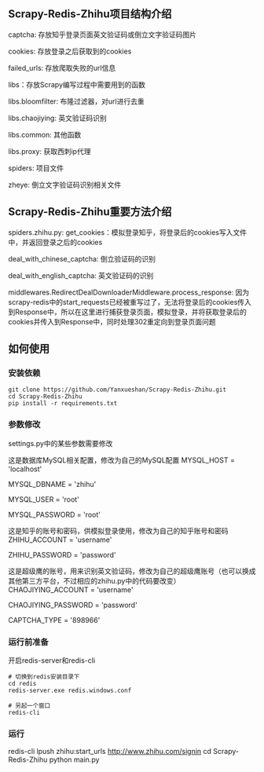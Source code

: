 ## Scrapy-Redis-Zhihu项目结构介绍

captcha: 存放知乎登录页面英文验证码或倒立文字验证码图片

cookies: 存放登录之后获取到的cookies

failed_urls: 存放爬取失败的url信息

libs：存放Scrapy编写过程中需要用到的函数

libs.bloomfilter: 布隆过滤器，对url进行去重

libs.chaojiying: 英文验证码识别

libs.common: 其他函数

libs.proxy: 获取西刺ip代理

spiders: 项目文件

zheye: 倒立文字验证码识别相关文件

## Scrapy-Redis-Zhihu重要方法介绍

spiders.zhihu.py:
get_cookies：模拟登录知乎，将登录后的cookies写入文件中，并返回登录之后的cookies

deal_with_chinese_captcha: 倒立验证码的识别

deal_with_english_captcha: 英文验证码的识别

middlewares.RedirectDealDownloaderMiddleware.process_response: 因为scrapy-redis中的start_requests已经被重写过了，无法将登录后的cookies传入到Response中，所以在这里进行捕获登录页面，模拟登录，并将获取登录后的cookies并传入到Response中，同时处理302重定向到登录页面问题

## 如何使用
### 安装依赖
```
git clone https://github.com/Yanxueshan/Scrapy-Redis-Zhihu.git
cd Scrapy-Redis-Zhihu
pip install -r requirements.txt
```

### 参数修改
settings.py中的某些参数需要修改

这是数据库MySQL相关配置，修改为自己的MySQL配置
MYSQL_HOST = 'localhost'

MYSQL_DBNAME = 'zhihu'

MYSQL_USER = 'root'

MYSQL_PASSWORD = 'root'

这是知乎的账号和密码，供模拟登录使用，修改为自己的知乎账号和密码
ZHIHU_ACCOUNT = 'username'

ZHIHU_PASSWORD = 'password'

这是超级鹰的账号，用来识别英文验证码，修改为自己的超级鹰账号（也可以换成其他第三方平台，不过相应的zhihu.py中的代码要改变）
CHAOJIYING_ACCOUNT = 'username'

CHAOJIYING_PASSWORD = 'password'

CAPTCHA_TYPE = '898966'


### 运行前准备
开启redis-server和redis-cli
```
# 切换到redis安装目录下
cd redis
redis-server.exe redis.windows.conf

# 另起一个窗口
redis-cli
```

### 运行
redis-cli lpush zhihu:start_urls http://www.zhihu.com/signin
cd Scrapy-Redis-Zhihu
python main.py
